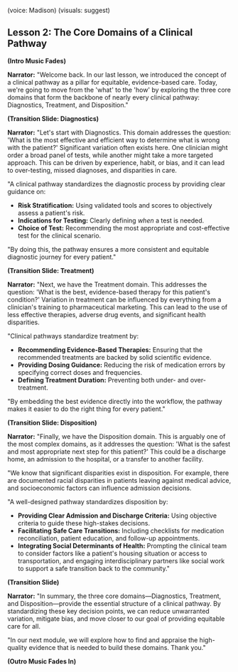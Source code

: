 (voice: Madison)
(visuals: suggest)

## Lesson 2: The Core Domains of a Clinical Pathway

**(Intro Music Fades)**

**Narrator:** "Welcome back. In our last lesson, we introduced the concept of a clinical pathway as a pillar for equitable, evidence-based care. Today, we're going to move from the 'what' to the 'how' by exploring the three core domains that form the backbone of nearly every clinical pathway: Diagnostics, Treatment, and Disposition."

**(Transition Slide: Diagnostics)**

**Narrator:** "Let's start with Diagnostics. This domain addresses the question: 'What is the most effective and efficient way to determine what is wrong with the patient?' Significant variation often exists here. One clinician might order a broad panel of tests, while another might take a more targeted approach. This can be driven by experience, habit, or bias, and it can lead to over-testing, missed diagnoses, and disparities in care.

"A clinical pathway standardizes the diagnostic process by providing clear guidance on:
*   **Risk Stratification:** Using validated tools and scores to objectively assess a patient's risk.
*   **Indications for Testing:** Clearly defining *when* a test is needed.
*   **Choice of Test:** Recommending the most appropriate and cost-effective test for the clinical scenario.

"By doing this, the pathway ensures a more consistent and equitable diagnostic journey for every patient."

**(Transition Slide: Treatment)**

**Narrator:** "Next, we have the Treatment domain. This addresses the question: 'What is the best, evidence-based therapy for this patient's condition?' Variation in treatment can be influenced by everything from a clinician's training to pharmaceutical marketing. This can lead to the use of less effective therapies, adverse drug events, and significant health disparities.

"Clinical pathways standardize treatment by:
*   **Recommending Evidence-Based Therapies:** Ensuring that the recommended treatments are backed by solid scientific evidence.
*   **Providing Dosing Guidance:** Reducing the risk of medication errors by specifying correct doses and frequencies.
*   **Defining Treatment Duration:** Preventing both under- and over-treatment.

"By embedding the best evidence directly into the workflow, the pathway makes it easier to do the right thing for every patient."

**(Transition Slide: Disposition)**

**Narrator:** "Finally, we have the Disposition domain. This is arguably one of the most complex domains, as it addresses the question: 'What is the safest and most appropriate next step for this patient?' This could be a discharge home, an admission to the hospital, or a transfer to another facility.

"We know that significant disparities exist in disposition. For example, there are documented racial disparities in patients leaving against medical advice, and socioeconomic factors can influence admission decisions.

"A well-designed pathway standardizes disposition by:
*   **Providing Clear Admission and Discharge Criteria:** Using objective criteria to guide these high-stakes decisions.
*   **Facilitating Safe Care Transitions:** Including checklists for medication reconciliation, patient education, and follow-up appointments.
*   **Integrating Social Determinants of Health:** Prompting the clinical team to consider factors like a patient's housing situation or access to transportation, and engaging interdisciplinary partners like social work to support a safe transition back to the community."

**(Transition Slide)**

**Narrator:** "In summary, the three core domains—Diagnostics, Treatment, and Disposition—provide the essential structure of a clinical pathway. By standardizing these key decision points, we can reduce unwarranted variation, mitigate bias, and move closer to our goal of providing equitable care for all.

"In our next module, we will explore how to find and appraise the high-quality evidence that is needed to build these domains. Thank you."

**(Outro Music Fades In)**

